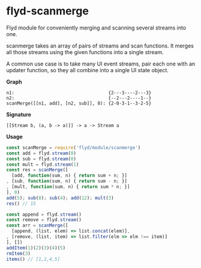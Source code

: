 # flyd-scanmerge
Flyd module for conveniently merging and scanning several streams into one.

scanmerge takes an array of pairs of streams and scan functions. It merges all those streams using the given functions into a single stream.

A common use case is to take many UI event streams, pair each one with an updater function, so they all combine into a single UI state object.

__Graph__

```
n1:                                   {2---3----2---3}
n2:                                   {--2---2----1--}
scanMerge([[n1, add], [n2, sub]], 0): {2-0-3-1--3-2-5}
```

__Signature__

`[[Stream b, (a, b -> a)]] -> a -> Stream a`

__Usage__

```javascript
const scanMerge = require('flyd/module/scanmerge')
const add = flyd.stream(0)
const sub = flyd.stream(0)
const mult = flyd.stream(1)
const res = scanMerge([
  [add, function(sum, n) { return sum + n; }]
, [sub, function(sum, n) { return sum - n; }]
, [mult, function(sum, n) { return sum * n; }]
], 0)
add(5); sub(8); sub(4); add(12); mult(3)
res() // 15
```

```javascript
const append = flyd.stream()
const remove = flyd.stream()
const arr = scanMerge([
  [append, (list, elem) => list.concat(elem)],
, [remove, (list, item) => list.filter(elm => elm !== item)]
], [])
addItem(1)(2)(3)(4)(5)
rmItem(3)
items() // [1,2,4,5]
```
